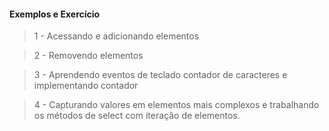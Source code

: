 #### Exemplos e Exercício 
> 1 - Acessando e adicionando elementos

> 2 - Removendo elementos

> 3 - Aprendendo eventos de teclado contador de caracteres e implementando contador

> 4 - Capturando valores em elementos mais complexos e trabalhando os métodos de select com iteração de elementos.
